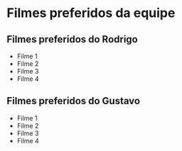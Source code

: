 # Filmes preferidos da equipe

## Filmes preferidos do Rodrigo

* Filme 1
* Filme 2
* Filme 3
* Filme 4

## Filmes preferidos do Gustavo

* Filme 1
* Filme 2
* Filme 3
* Filme 4
